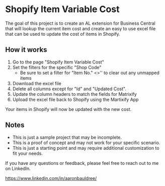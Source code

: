 # Shopify Item Variable Cost

The goal of this project is to create an AL extension for Business Central that will lookup the current item cost and create an easy to use excel file that can be used to update the cost of items in Shopify.

## How it works

1. Go to the page "Shopify Item Variable Cost"
2. Set the filters for the specific "Shop Code"
    * Be sure to set a filter for "Item No." <>'' to clear out any unmapped items
3. Download the excel file
4. Delete all columns except for "Id" and "Updated Cost". 
5. Update the column headers to match the fields for Matrixify
6. Upload the excel file back to Shopify using the Martixify App

Your items in Shopify will now be updated with the new cost.

## Notes

* This is just a sample project that may be incomplete.
* This is a proof of concept and may not work for your specific scenario.
* This is just a starting point and may require additional customization to fit your needs.

If you have any questions or feedback, please feel free to reach out to me on LinkedIn.

https://www.linkedin.com/in/aaronbauldree/
